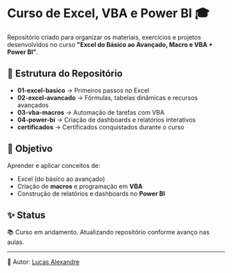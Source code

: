 # Curso de Excel, VBA e Power BI 🎓

Repositório criado para organizar os materiais, exercícios e projetos desenvolvidos no curso **"Excel do Básico ao Avançado, Macro e VBA + Power BI"**.

## 📂 Estrutura do Repositório
- **01-excel-basico** → Primeiros passos no Excel
- **02-excel-avancado** → Fórmulas, tabelas dinâmicas e recursos avançados
- **03-vba-macros** → Automação de tarefas com VBA
- **04-power-bi** → Criação de dashboards e relatórios interativos
- **certificados** → Certificados conquistados durante o curso

## 🚀 Objetivo
Aprender e aplicar conceitos de:
- Excel (do básico ao avançado)
- Criação de **macros** e programação em **VBA**
- Construção de relatórios e dashboards no **Power BI**

## ✨ Status
📚 Curso em andamento. Atualizando repositório conforme avanço nas aulas.

---
📌 Autor: [Lucas Alexandre](https://github.com/LucasAlexandree)
